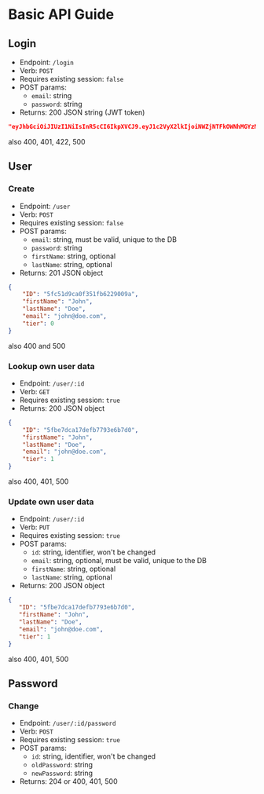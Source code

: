 # Basic API Guide

## Login

* Endpoint: `/login`
* Verb: `POST`
* Requires existing session: `false`
* POST params:
    - `email`: string
    - `password`: string
* Returns: 200 JSON string (JWT token)
```json
"eyJhbGciOiJIUzI1NiIsInR5cCI6IkpXVCJ9.eyJ1c2VyX2lkIjoiNWZjNTFkOWNhMGYzNTFmYjYyMjkwMDlhIiwidGllciI6MSwiZXhwIjoxNjA2ODQwNjAxLCJpYXQiOjE2MDY3NTQyMDEsImlzcyI6IlNreW5ldCBBY2NvdW50cyJ9.0dhkOMHFBcoZSSBDrVBca5SOSeU3zMEOLVfNQWf_cOI"
```
also 400, 401, 422, 500

## User

### Create

* Endpoint: `/user`
* Verb: `POST`
* Requires existing session: `false`
* POST params:
    - `email`: string, must be valid, unique to the DB
    - `password`: string 
    - `firstName`: string, optional
    - `lastName`: string, optional
* Returns: 201 JSON object
```json
{
    "ID": "5fc51d9ca0f351fb6229009a",
    "firstName": "John",
    "lastName": "Doe",
    "email": "john@doe.com",
    "tier": 0
}
```
also 400 and 500

### Lookup own user data

* Endpoint: `/user/:id`
* Verb: `GET`
* Requires existing session: `true`
* Returns: 200 JSON object
```json
{
    "ID": "5fbe7dca17defb7793e6b7d0",
    "firstName": "John",
    "lastName": "Doe",
    "email": "john@doe.com",
    "tier": 1
}
```
also 400, 401, 500

### Update own user data

* Endpoint: `/user/:id`
* Verb: `PUT`
* Requires existing session: `true`
* POST params:
    - `id`: string, identifier, won't be changed
    - `email`: string, optional, must be valid, unique to the DB
    - `firstName`: string, optional
    - `lastName`: string, optional
* Returns: 200 JSON object
```json
{
   "ID": "5fbe7dca17defb7793e6b7d0",
   "firstName": "John",
   "lastName": "Doe",
   "email": "john@doe.com",
   "tier": 1
}
```
also 400, 401, 500

## Password

### Change

* Endpoint: `/user/:id/password`
* Verb: `POST`
* Requires existing session: `true`
* POST params:
    - `id`: string, identifier, won't be changed
    - `oldPassword`: string
    - `newPassword`: string
* Returns: 204 or 400, 401, 500
